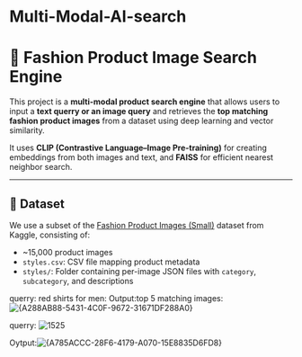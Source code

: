 ﻿# Multi-Modal-AI-search
# 🧠 Fashion Product Image Search Engine

This project is a **multi-modal product search engine** that allows users to input a **text querry or an image query** and retrieves the **top matching fashion product images** from a dataset using deep learning and vector similarity.

It uses **CLIP (Contrastive Language–Image Pre-training)** for creating embeddings from both images and text, and **FAISS** for efficient nearest neighbor search.

---

## 📁 Dataset

We use a subset of the [Fashion Product Images (Small)](https://www.kaggle.com/datasets) dataset from Kaggle, consisting of:

- ~15,000 product images
- `styles.csv`: CSV file mapping product metadata
- `styles/`: Folder containing per-image JSON files with `category`, `subcategory`, and descriptions


querry: red shirts for men:
Output:top 5 matching images:
![{A288AB88-5431-4C0F-9672-31671DF288A0}](https://github.com/user-attachments/assets/79ff89da-390e-43bf-8065-213ac32f78be)

querry:
![1525](https://github.com/user-attachments/assets/cb159c5b-31c3-4d9b-822a-fd0083048108)


Oytput:![{A785ACCC-28F6-4179-A070-15E8835D6FD8}](https://github.com/user-attachments/assets/7ba3a1ba-e26b-4a72-ba43-c528916aed68)


